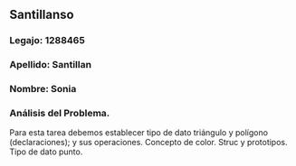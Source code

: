## Santillanso
### Legajo: 1288465
### Apellido: Santillan
### Nombre: Sonia

### Análisis del Problema.
Para esta tarea debemos establecer tipo de dato triángulo y polígono (declaraciones); y sus operaciones.
Concepto de color.
Struc y prototipos.
Tipo de dato punto.
